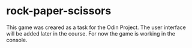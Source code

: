 # rock-paper-scissors

This game was creared as a task for the Odin Project. 
The user interface will be added later in the course. For now the game is working in the console. 
